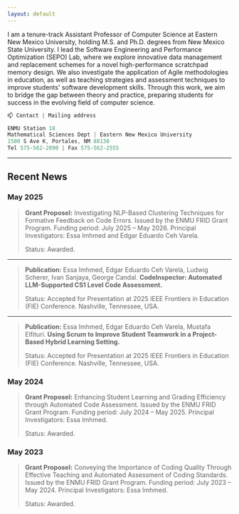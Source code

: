 ```yaml
---
layout: default
---
```


<!-- ## About Me
I am a tenure-track Assistant Professor of Computer Science at Eastern New Mexico University, holding M.S. and Ph.D. degrees from New Mexico State University. I lead the Software Engineering and Performance Optimization (_SEPO_) Lab, where we explore data management and replacement schemes for a novel scratchpad memory design. My group and I also investigate the application of Agile methods in education, as well as teaching strategies and assessment techniques to enhance students’ coding experiences. This project aims to bridge the gap between theory and practice, preparing students for success in the evolving field of computer science. -->

I am a tenure-track Assistant Professor of Computer Science at Eastern New Mexico University, holding M.S. and Ph.D. degrees from New Mexico State University. I lead the Software Engineering and Performance Optimization (SEPO) Lab, where we explore innovative data management and replacement schemes for a novel high-performance scratchpad memory design. We also investigate the application of Agile methodologies in education, as well as teaching strategies and assessment techniques to improve students' software development skills. Through this work, we aim to bridge the gap between theory and practice, preparing students for success in the evolving field of computer science.

```js
📫 Contact | Mailing address

ENMU Station 18
Mathematical Sciences Dept | Eastern New Mexico University
1500 S Ave K, Portales, NM 88130
Tel 575-562-2090 | Fax 575-562-2555

```


<!-- | Contact Info                        | Mailing address    |
|:------------------------------------|:-------------------|
| Mathematical Sciences Dept 18       | ENMU Station 18    |
| Eastern New Mexico University       | 1500 S Ave K       |
| Tel 575-562-2090 / Fax 575-562-2555 | Portales, NM 88130 | -->

<!-- | Contact Info                        | Mailing Address    |
|:------------------------------------|:-------------------|
| Mathematical Sciences Dept 18  <br> Eastern New Mexico University  <br> Tel 575-562-2090 / Fax 575-562-2555 | ENMU Station 18  <br> 1500 S Ave K  <br> Portales, NM 88130 | -->

---

## Recent News

### May 2025
> **Grant Proposel:** Investigating NLP-Based Clustering Techniques for Formative Feedback on Code Errors. Issued by the ENMU FRID Grant Program. Funding period: July 2025 – May 2026. Principal Investigators: Essa Imhmed and Edgar Eduardo Ceh Varela.
>
> Status: Awarded.

---

> **Publication:** Essa Imhmed, Edgar Eduardo Ceh Varela, Ludwig Scherer, Ivan Sanjaya, George Candal. **CodeInspector: Automated LLM-Supported CS1 Level Code Assessment.**
>
> Status: Accepted for Presentation at 2025 IEEE Frontiers in Education (FIE) Conference.
> Nashville, Tennessee, USA.

---

> **Publication:** Essa Imhmed, Edgar Eduardo Ceh Varela, Mustafa Elfituri. **Using Scrum to Improve Student Teamwork in a Project-Based Hybrid Learning Setting.**
>
> Status: Accepted for Presentation at 2025 IEEE Frontiers in Education (FIE) Conference.
> Nashville, Tennessee, USA.

### May 2024
> **Grant Proposel:** Enhancing Student Learning and Grading Efficiency through Automated Code Assessment. Issued by the ENMU FRID Grant Program. Funding period: July 2024 – May 2025. Principal Investigators: Essa Imhmed.
>
> Status: Awarded.

### May 2023
> **Grant Proposel:** Conveying the Importance of Coding Quality Through Effective Teaching and Automated Assessment of Coding Standards. Issued by the ENMU FRID Grant Program. Funding period: July 2023 – May 2024. Principal Investigators: Essa Imhmed.
>
> Status: Awarded.

<!-- > This is a blockquote following a header.
>
> When something is important enough, you do it even if the odds are not in your favor.

Text can be **bold**, _italic_, or ~~strikethrough~~.

[Link to another page](./another-page.html).

There should be whitespace between paragraphs.

There should be whitespace between paragraphs. We recommend including a README, or a file with information about your project.

# Header 1

This is a normal paragraph following a header. GitHub is a code hosting platform for version control and collaboration. It lets you and others work together on projects from anywhere.

## Header 2

> This is a blockquote following a header.
>
> When something is important enough, you do it even if the odds are not in your favor.

### Header 3

```js
// Javascript code with syntax highlighting.
var fun = function lang(l) {
  dateformat.i18n = require('./lang/' + l)
  return true;
}
```

```ruby
# Ruby code with syntax highlighting
GitHubPages::Dependencies.gems.each do |gem, version|
  s.add_dependency(gem, "= #{version}")
end
```

#### Header 4

*   This is an unordered list following a header.
*   This is an unordered list following a header.
*   This is an unordered list following a header.

##### Header 5

1.  This is an ordered list following a header.
2.  This is an ordered list following a header.
3.  This is an ordered list following a header.

###### Header 6

| head1        | head two          | three |
|:-------------|:------------------|:------|
| ok           | good swedish fish | nice  |
| out of stock | good and plenty   | nice  |
| ok           | good `oreos`      | hmm   |
| ok           | good `zoute` drop | yumm  |

### There's a horizontal rule below this.

* * *

### Here is an unordered list:

*   Item foo
*   Item bar
*   Item baz
*   Item zip

### And an ordered list:

1.  Item one
1.  Item two
1.  Item three
1.  Item four

### And a nested list:

- level 1 item
  - level 2 item
  - level 2 item
    - level 3 item
    - level 3 item
- level 1 item
  - level 2 item
  - level 2 item
  - level 2 item
- level 1 item
  - level 2 item
  - level 2 item
- level 1 item

### Small image

![Octocat](https://github.githubassets.com/images/icons/emoji/octocat.png)

### Large image

![Branching](https://guides.github.com/activities/hello-world/branching.png)


### Definition lists can be used with HTML syntax.

<dl>
<dt>Name</dt>
<dd>Godzilla</dd>
<dt>Born</dt>
<dd>1952</dd>
<dt>Birthplace</dt>
<dd>Japan</dd>
<dt>Color</dt>
<dd>Green</dd>
</dl>

```
Long, single-line code blocks should not wrap. They should horizontally scroll if they are too long. This line should be long enough to demonstrate this.
```

```
The final element.
``` -->
